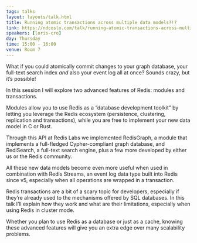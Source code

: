 ```yaml
---
tags: talks
layout: layouts/talk.html
title: Running atomic transactions across multiple data models?!?
link: https://ndcoslo.com/talk/running-atomic-transactions-across-multiple-data-models/
speakers: [loris-cro]
day: Thursday
time: 15:00 - 16:00
venue: Room 7
---
```

What if you could atomically commit changes to your graph database, your full-text search index *and* also your event log all at once? Sounds crazy, but it’s possible!

In this session I will explore two advanced features of Redis: modules and transactions.

Modules allow you to use Redis as a “database development toolkit” by letting you leverage the Redis ecosystem (persistence, clustering, replication and transactions), while you are free to implement your new data model in C or Rust.

Through this API at Redis Labs we implemented RedisGraph, a module that implements a full-fledged Cypher-compliant graph database, and RediSearch, a full-text search engine, plus a few more developed by either us or the Redis community.

All these new data models become even more useful when used in combination with Redis Streams, an event log data type built into Redis since v5, especially when all operations are wrapped in a transaction.

Redis transactions are a bit of a scary topic for developers, especially if they’re already used to the mechanisms offered by SQL databases. In this talk I’ll explain how they work and what are their limitations, especially when using Redis in cluster mode.

Whether you plan to use Redis as a database or just as a cache, knowing these advanced features will give you an extra edge over many scalability problems.
